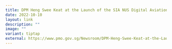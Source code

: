 ```yaml
---
title: DPM Heng Swee Keat at the Launch of the SIA NUS Digital Aviation Corporate Lab
date: 2022-10-10
layout: link
description: ""
image: ""
variant: tiptap
external: https://www.pmo.gov.sg/Newsroom/DPM-Heng-Swee-Keat-at-the-Launch-of-the-SIA-NUS-Digital-Aviation-Corporate-Lab
---
```

